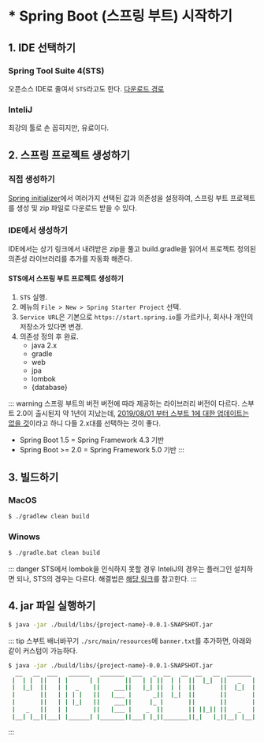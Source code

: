 # * Spring Boot (스프링 부트) 시작하기
## 1. IDE 선택하기
### Spring Tool Suite 4(STS)
오픈소스 IDE로 줄여서 `STS`라고도 한다. [다운로드 경로](https://spring.io/tools)
### InteliJ
최강의 툴로 손 꼽히지만, 유료이다.

## 2. 스프링 프로젝트 생성하기
### 직접 생성하기
[Spring initializer](https://start.spring.io/)에서 여러가지 선택된 값과 의존성을 설정하여, 스프링 부트 프로젝트를 생성 및 zip 파일로 다운로드 받을 수 있다.
### IDE에서 생성하기
IDE에서는 상기 링크에서 내려받은 zip을 풀고 build.gradle을 읽어서 프로젝트 정의된 의존성 라이브러리를 추가를 자동화 해준다.

#### STS에서 스프링 부트 프로젝트 생성하기
1. `STS` 실행.
2. 메뉴의 `File > New > Spring Starter Project` 선택.
3. `Service URL`은 기본으로 `https://start.spring.io`를 가르키나, 회사나 개인의 저장소가 있다면 변경.
3. 의존성 정의 후 완료.
    - java 2.x
    - gradle
    - web
    - jpa
    - lombok
    - {database}

::: warning 스프링 부트의 버전
버전에 따라 제공하는 라이브러리 버전이 다르다. 스부트 2.0이 출시된지 약 1년이 지났는데, <U>2019/08/01 부터 스부트 1에 대한 업데이트는 없을 것</U>이라고 하니 다들 2.x대를 선택하는 것이 좋다.
- Spring Boot 1.5 = Spring Framework 4.3 기반
- Spring Boot >= 2.0 = Spring Framework 5.0 기반
:::

## 3. 빌드하기
### MacOS
```bash
$ ./gradlew clean build
```
### Winows
```bash
$ ./gradle.bat clean build
```
::: danger STS에서 lombok을 인식하지 못할 경우
InteliJ의 경우는 플러그인 설치하면 되나,  STS의 경우는 다르다. 해결법은 [해당 링크](/java/sts-with-lombok)를 참고한다.
:::

## 4. jar 파일 실행하기
```bash
$ java -jar ./build/libs/{project-name}-0.0.1-SNAPSHOT.jar
```
::: tip 스부트 배너바꾸기
`./src/main/resources`에 `banner.txt`를 추가하면, 아래와 같이 커스텀이 가능하다.
```bash
$ java -jar ./build/libs/{project-name}-0.0.1-SNAPSHOT.jar
  __   __  ___   ______   _______  ___   _  __   __  __   __  _______
 |  | |  ||   | |      | |       ||   | | ||  | |  ||  |_|  ||   _   |
 |  |_|  ||   | |  _    ||    ___||   |_| ||  | |  ||       ||  |_|  |
 |       ||   | | | |   ||   |___ |      _||  |_|  ||       ||       |
 |       ||   | | |_|   ||    ___||     |_ |       ||       ||       |
 |   _   ||   | |       ||   |___ |    _  ||       || ||_|| ||   _   |
 |__| |__||___| |______| |_______||___| |_||_______||_|   |_||__| |__|

```
:::
